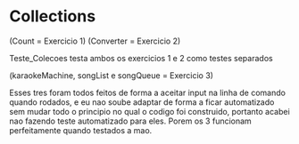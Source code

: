 # Collections

(Count = Exercicio 1)
(Converter = Exercicio 2)

Teste_Colecoes testa ambos os exercicios 1 e 2 como testes separados

(karaokeMachine, songList e songQueue = Exercicio 3)

Esses tres foram todos feitos de forma a aceitar input na linha de comando quando rodados, e eu nao soube adaptar de forma a ficar automatizado sem mudar todo o principio no qual o codigo foi construido, portanto acabei nao fazendo teste automatizado para eles. Porem os 3 funcionam perfeitamente quando testados a mao.
